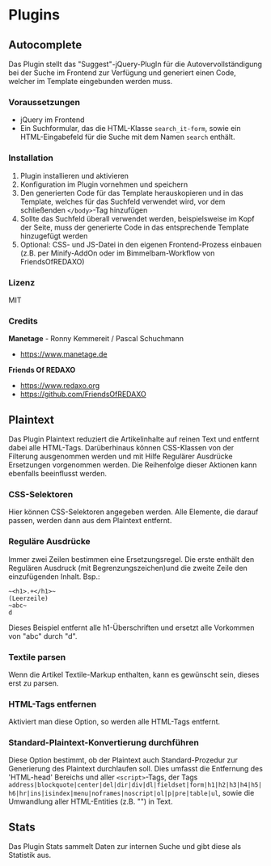 # Plugins

## Autocomplete

Das Plugin stellt das "Suggest"-jQuery-PlugIn für die Autovervollständigung bei der Suche im Frontend zur Verfügung und generiert einen Code, welcher im Template eingebunden werden muss.

### Voraussetzungen

* jQuery im Frontend
* Ein Suchformular, das die HTML-Klasse `search_it-form`, sowie ein HTML-Eingabefeld für die Suche mit dem Namen `search` enthält.

### Installation

1. Plugin installieren und aktivieren
2. Konfiguration im Plugin vornehmen und speichern
3. Den generierten Code für das Template herauskopieren und in das Template, welches für das Suchfeld verwendet wird, vor dem schließenden `</body>`-Tag hinzufügen
4. Sollte das Suchfeld überall verwendet werden, beispielsweise im Kopf der Seite, muss der generierte Code in das entsprechende Template hinzugefügt werden
5. Optional: CSS- und JS-Datei in den eigenen Frontend-Prozess einbauen (z.B. per Minify-AddOn oder im Bimmelbam-Workflow von FriendsOfREDAXO)

### Lizenz

MIT

### Credits

**Manetage** - Ronny Kemmereit / Pascal Schuchmann
* https://www.manetage.de

**Friends Of REDAXO**

* https://www.redaxo.org
* https://github.com/FriendsOfREDAXO

## Plaintext

Das Plugin Plaintext reduziert die Artikelinhalte auf reinen Text und entfernt dabei alle HTML-Tags.
Darüberhinaus können CSS-Klassen von der Filterung ausgenommen werden und mit Hilfe Regulärer Ausdrücke Ersetzungen vorgenommen werden.
Die Reihenfolge dieser Aktionen kann ebenfalls beeinflusst werden.

### CSS-Selektoren

Hier können CSS-Selektoren angegeben werden. Alle Elemente, die darauf passen, werden dann aus dem Plaintext entfernt.

### Reguläre Ausdrücke

Immer zwei Zeilen bestimmen eine Ersetzungsregel. Die erste enthält den Regulären Ausdruck (mit Begrenzungszeichen)und die zweite Zeile den einzufügenden Inhalt.
Bsp.:

```text
~<h1>.+</h1>~
(Leerzeile)
~abc~
d
```

Dieses Beispiel entfernt alle h1-Überschriften und ersetzt alle Vorkommen von "abc" durch "d".

### Textile parsen

Wenn die Artikel Textile-Markup enthalten, kann es gewünscht sein, dieses erst zu parsen.

### HTML-Tags entfernen

Aktiviert man diese Option, so werden alle HTML-Tags entfernt.

### Standard-Plaintext-Konvertierung durchführen

Diese Option bestimmt, ob der Plaintext auch Standard-Prozedur zur Generierung des Plaintext durchlaufen soll.
Dies umfasst die Entfernung des 'HTML-head' Bereichs und aller `<script>`-Tags, der Tags
`address|blockquote|center|del|dir|div|dl|fieldset|form|h1|h2|h3|h4|h5|h6|hr|ins|isindex|menu|noframes|noscript|ol|p|pre|table|ul`, sowie die Umwandlung aller HTML-Entities (z.B. "&shy;") in Text.

## Stats

Das Plugin Stats sammelt Daten zur internen Suche und gibt diese als Statistik aus.
